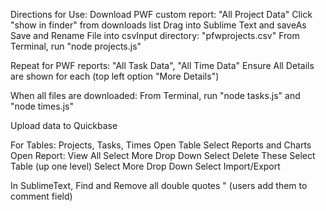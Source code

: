 Directions for Use:
Download PWF custom report: "All Project Data"
Click "show in finder" from downloads list
Drag into Sublime Text and saveAs
Save and Rename File into csvInput directory: "pfwprojects.csv"
From Terminal, run "node projects.js"

Repeat for PWF reports: "All Task Data", "All Time Data"
Ensure All Details are shown for each (top left option "More Details")

When all files are downloaded:
From Terminal, run "node tasks.js" and "node times.js"

Upload data to Quickbase

For Tables: Projects, Tasks, Times
Open Table
Select Reports and Charts
Open Report: View All
Select More Drop Down
Select Delete These
Select Table (up one level)
Select More Drop Down
Select Import/Export

In SublimeText, Find and Remove all double quotes " 
(users add them to comment field)
